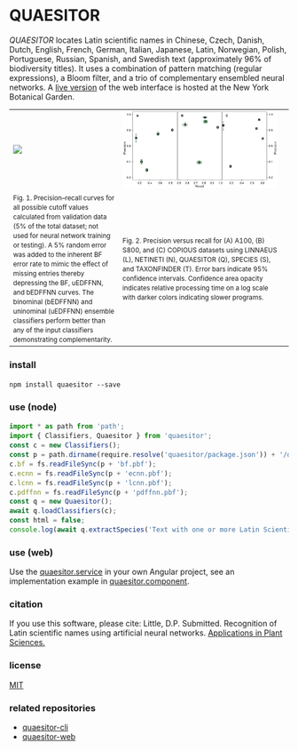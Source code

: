 # QUAESITOR
*QUAESITOR* locates Latin scientific names in Chinese, Czech, Danish, Dutch, English, French, German, Italian, Japanese, Latin, Norwegian, Polish, Portuguese, Russian, Spanish, and Swedish text (approximately 96% of biodiversity titles). It uses a combination of pattern matching (regular expressions), a Bloom filter, and a trio of complementary ensembled neural networks. A [live version](https://www.nybg.org/files/scientists/dlittle/quaesitor-web/) of the web interface is hosted at the New York Botanical Garden.

<table>
	<tr>
		<td width="40%"><img src="./data/fig1.svg"></td>
		<td width="60%"><img src="./data/fig2.svg"></td>
	</tr><tr>
		<td width="40%"><small>Fig. 1. Precision–recall curves for all possible cutoff values calculated from validation data (5% of the total dataset; not used for neural network training or testing). A 5% random error was added to the inherent BF error rate to mimic the effect of missing entries thereby depressing the BF, uEDFFNN, and bEDFFNN curves. The binominal (bEDFFNN) and uninominal (uEDFFNN) ensemble classifiers perform better than any of the input classifiers demonstrating complementarity.</small></td>
		<td width="60%"><small>Fig. 2. Precision versus recall for (A) A100, (B) S800, and (C) COPIOUS datasets using LINNAEUS (L), NETINETI (N), QUAESITOR (Q), SPECIES (S), and TAXONFINDER (T). Error bars indicate 95% confidence intervals. Confidence area opacity indicates relative processing time on a log scale with darker colors indicating slower programs.</small><td>
	</tr>
</table>

### install
`npm install quaesitor --save`

### use (node)
```javascript
import * as path from 'path';
import { Classifiers, Quaesitor } from 'quaesitor';
const c = new Classifiers();
const p = path.dirname(require.resolve('quaesitor/package.json')) + '/dist/assets/';
c.bf = fs.readFileSync(p + 'bf.pbf');
c.ecnn = fs.readFileSync(p + 'ecnn.pbf');
c.lcnn = fs.readFileSync(p + 'lcnn.pbf');
c.pdffnn = fs.readFileSync(p + 'pdffnn.pbf');
const q = new Quaesitor();
await q.loadClassifiers(c);
const html = false;
console.log(await q.extractSpecies('Text with one or more Latin Scientific names, such as Cupressus sempervirens L., embedded within it.', html));
```

### use (web)
Use the [quaesitor.service](https://github.com/dpl10/quaesitor-web/blob/master/src/app/quaesitor.service.ts) in your own Angular project, see an implementation example in [quaesitor.component](https://github.com/dpl10/quaesitor-web/blob/master/src/app/quaesitor/quaesitor.component.ts).

### citation
If you use this software, please cite: Little, D.P. Submitted. Recognition of Latin scientific names using artificial neural networks. [Applications in Plant Sciences.](https://doi.org/ADD_DOI)

### license
[MIT](https://github.com/dpl10/quaesitor/blob/master/LICENSE)

### related repositories
* [quaesitor-cli](https://github.com/dpl10/quaesitor-cli)
* [quaesitor-web](https://github.com/dpl10/quaesitor-web)
